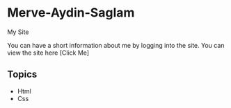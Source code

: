 # Merve-Aydin-Saglam
My Site

You can have a short information about me by logging into the site.
You can view the site here [Click Me]

## Topics

- Html
- Css

